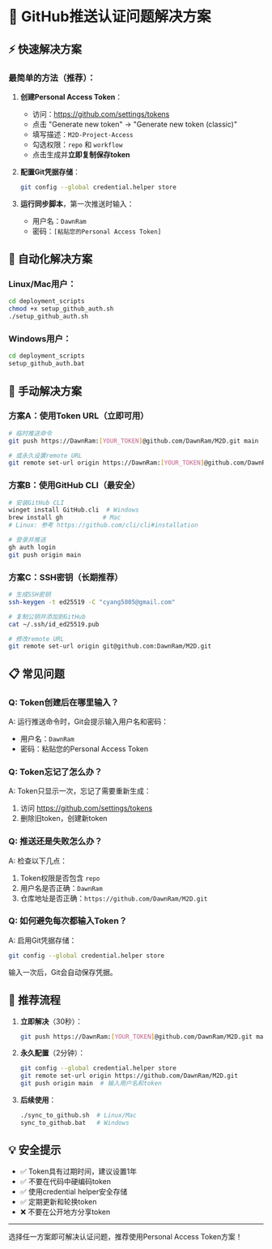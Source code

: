 # 🔐 GitHub推送认证问题解决方案

## ⚡ 快速解决方案

### 最简单的方法（推荐）：

1. **创建Personal Access Token**：
   - 访问：https://github.com/settings/tokens
   - 点击 "Generate new token" → "Generate new token (classic)"
   - 填写描述：`M2D-Project-Access`
   - 勾选权限：`repo` 和 `workflow`
   - 点击生成并**立即复制保存token**

2. **配置Git凭据存储**：
   ```bash
   git config --global credential.helper store
   ```

3. **运行同步脚本**，第一次推送时输入：
   - 用户名：`DawnRam`
   - 密码：`[粘贴您的Personal Access Token]`

## 🚀 自动化解决方案

### Linux/Mac用户：
```bash
cd deployment_scripts
chmod +x setup_github_auth.sh
./setup_github_auth.sh
```

### Windows用户：
```cmd
cd deployment_scripts
setup_github_auth.bat
```

## 🔧 手动解决方案

### 方案A：使用Token URL（立即可用）
```bash
# 临时推送命令
git push https://DawnRam:[YOUR_TOKEN]@github.com/DawnRam/M2D.git main

# 或永久设置remote URL
git remote set-url origin https://DawnRam:[YOUR_TOKEN]@github.com/DawnRam/M2D.git
```

### 方案B：使用GitHub CLI（最安全）
```bash
# 安装GitHub CLI
winget install GitHub.cli  # Windows
brew install gh           # Mac
# Linux: 参考 https://github.com/cli/cli#installation

# 登录并推送
gh auth login
git push origin main
```

### 方案C：SSH密钥（长期推荐）
```bash
# 生成SSH密钥
ssh-keygen -t ed25519 -C "cyang5805@gmail.com"

# 复制公钥并添加到GitHub
cat ~/.ssh/id_ed25519.pub

# 修改remote URL
git remote set-url origin git@github.com:DawnRam/M2D.git
```

## 📋 常见问题

### Q: Token创建后在哪里输入？
A: 运行推送命令时，Git会提示输入用户名和密码：
- 用户名：`DawnRam`  
- 密码：粘贴您的Personal Access Token

### Q: Token忘记了怎么办？
A: Token只显示一次，忘记了需要重新生成：
1. 访问 https://github.com/settings/tokens
2. 删除旧token，创建新token

### Q: 推送还是失败怎么办？
A: 检查以下几点：
1. Token权限是否包含 `repo`
2. 用户名是否正确：`DawnRam`
3. 仓库地址是否正确：`https://github.com/DawnRam/M2D.git`

### Q: 如何避免每次都输入Token？
A: 启用Git凭据存储：
```bash
git config --global credential.helper store
```
输入一次后，Git会自动保存凭据。

## 🎯 推荐流程

1. **立即解决**（30秒）：
   ```bash
   git push https://DawnRam:[YOUR_TOKEN]@github.com/DawnRam/M2D.git main
   ```

2. **永久配置**（2分钟）：
   ```bash
   git config --global credential.helper store
   git remote set-url origin https://github.com/DawnRam/M2D.git
   git push origin main  # 输入用户名和token
   ```

3. **后续使用**：
   ```bash
   ./sync_to_github.sh  # Linux/Mac
   sync_to_github.bat   # Windows
   ```

## 💡 安全提示

- ✅ Token具有过期时间，建议设置1年
- ✅ 不要在代码中硬编码token
- ✅ 使用credential helper安全存储
- ✅ 定期更新和轮换token
- ❌ 不要在公开地方分享token

---

选择任一方案即可解决认证问题，推荐使用Personal Access Token方案！